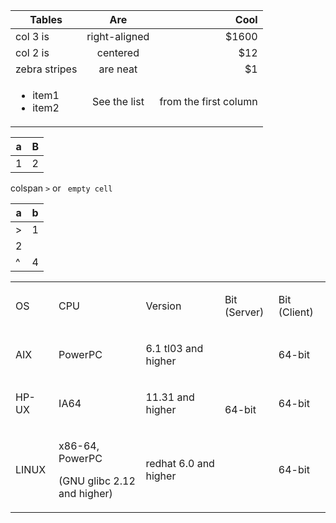 | Tables        | Are           | Cool  |
| ------------- |:-------------:| -----:|
| col 3 is      | right-aligned | $1600 |
| col 2 is      | centered      |   $12 |
| zebra stripes | are neat      |    $1 |
| <ul><li>item1</li><li>item2</li></ul>| See the list | from the first column|

| a | B |
|---|---|
| 1| 2 |

colspan `>` or ` empty cell`

| a | b|
|---|---|
| > | 1|
|2 ||
| ^ | 4|


<table>
<tbody>
<tr>
<td width="57">
<p>OS</p>
</td>
<td width="166">
<p>CPU</p>
</td>
<td width="153">
<p>Version</p>
</td>
<td width="76">
<p>Bit (Server)</p>
</td>
<td width="76">
<p>Bit (Client)</p>
</td>
</tr>
<tr>
<td width="57">
<p>AIX</p>
</td>
<td width="166">
<p>PowerPC</p>
</td>
<td width="153">
<p>6.1 tl03 and higher</p>
</td>
<td rowspan="3" width="76">
<p>64-bit</p>
<p>&nbsp;</p>
</td>
<td width="76">
<p>64-bit</p>
</td>
</tr>
<tr>
<td width="57">
<p>HP-UX</p>
</td>
<td width="166">
<p>IA64</p>
</td>
<td width="153">
<p>11.31 and higher</p>
</td>
<td width="76">
<p>64-bit</p>
</td>
</tr>
<tr>
<td width="57">
<p>LINUX</p>
</td>
<td width="166">
<p>x86-64, PowerPC</p>
<p>(GNU glibc 2.12 and higher)</p>
</td>
<td width="153">
<p>redhat 6.0 and higher</p>
</td>
<td width="76">
<p>64-bit</p>
</td>
</tr>
</tbody>
</table>
